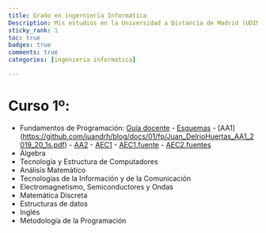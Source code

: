 ```yaml
---
title: Grado en ingerniería Informática
Description: Mis estudios en la Universidad a Distancia de Madrid (UDIMA) 
sticky_rank: 1
toc: true
badges: true
comments: true
categories: [ingenieria informatica]

---
```


# Curso 1º:
- Fundamentos de Programación: [Guía docente](https://www.udima.es/es/fundamentos-programacion-116.html) - [Esquemas](https://github.com/juandrh/blog/docs/01/fp/FP-01-10.pdf) - [AA1] (https://github.com/juandrh/blog/docs/01/fp/Juan_DelrioHuertas_AA1_2019_20_1s.pdf) - [AA2](https://github.com/juandrh/blog/docs/01/fp/Juan_DelrioHuertas_AA2_2019_20_1s.pdf) - [AEC1](https://github.com/juandrh/blog/docs/01/fp/Juan_DelrioHuertas_AEC1_2019_20_1s.pdf) - [AEC1.fuente](https://github.com/juandrh/blog/docs/01/fp/Juan_DelrioHuertas_AEC1_2019_20_1s.cpp) - [AEC2.fuentes](https://github.com/juandrh/blog/docs/01/fp/AEC2)
- Álgebra
- Tecnología y Estructura de Computadores
- Análisis Matemático
- Tecnologías de la Información y de la Comunicación
- Electromagnetismo, Semiconductores y Ondas
- Matemática Discreta
- Estructuras de datos
- Inglés
- Metodología de la Programación



